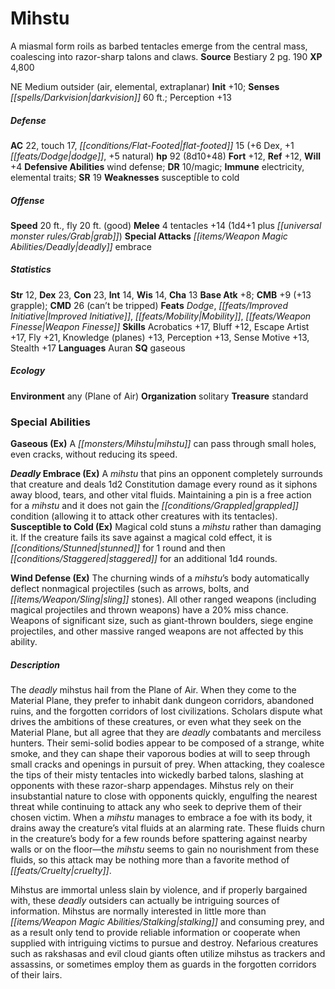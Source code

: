 ﻿---
cssclass: [monsters]
title1: Mihstu
desc_short: A miasmal form roils as barbed tentacles emerge from the central mass,
  coalescing into razor-sharp talons and claws.
title2: Mihstu
CR: 8
sources:
- name: Bestiary 2
  page: 190
  link: http://paizo.com/pathfinderRPG/v5748btpy8hif
XP: 4800
alignment: NE
size: Medium
type: outsider
subtypes:
- air
- elemental
- extraplanar
initiative:
  bonus: 10
senses:
  darkvision: 60
AC:
  AC: 22
  touch: 17
  flat_footed: 15
  components:
    dex: 6
    dodge: 1
    natural: 5
HP:
  HP: 92
  long: 8d10+48
saves:
  fort: 12
  ref: 12
  will: 4
defensive_abilities:
- wind defense
DR:
- amount: 10
  weakness: magic
immunities:
- electricity
- elemental traits
SR: 19
weaknesses:
- susceptible to cold
speeds:
  base: 20
  fly: 20
  fly_maneuverability: good
attacks:
  melee:
  - - text: 4 tentacles +14 (1d4+1 plus grab)
      entries:
      - - damage: 1d4+1
        - effect: grab
      count: 4
      attack: tentacles
      bonus:
      - 14
  special:
  - deadly embrace
ability_scores:
  STR: 12
  DEX: 23
  CON: 23
  INT: 14
  WIS: 14
  CHA: 13
BAB: 8
CMB: 9
CMB_other: +13 grapple
CMD: 26
CMD_other: can't be tripped
feats:
- name: Dodge
- name: Improved Initiative
- name: Mobility
- name: Weapon Finesse
skills:
  Acrobatics: 17
  Bluff: 12
  Escape Artist: 17
  Fly: 21
  Knowledge (planes): 13
  Perception: 13
  Sense Motive: 13
  Stealth: 17
languages:
- Auran
special_qualities:
- gaseous
ecology:
  environment: any (Plane of Air)
  organization: solitary
  treasure_type: standard
special_abilities:
  Gaseous (Ex): A mihstu can pass through small holes, even cracks, without reducing
    its speed.
  Deadly Embrace (Ex): A mihstu that pins an opponent completely surrounds that creature
    and deals 1d2 Constitution damage every round as it siphons away blood, tears,
    and other vital fluids. Maintaining a pin is a free action for a mihstu and it
    does not gain the grappled condition (allowing it to attack other creatures with
    its tentacles).
  Susceptible to Cold (Ex): Magical cold stuns a mihstu rather than damaging it. If
    the creature fails its save against a magical cold effect, it is stunned for 1
    round and then staggered for an additional 1d4 rounds.
  Wind Defense (Ex): The churning winds of a mihstu's body automatically deflect nonmagical
    projectiles (such as arrows, bolts, and sling stones). All other ranged weapons
    (including magical projectiles and thrown weapons) have a 20% miss chance. Weapons
    of significant size, such as giant-thrown boulders, siege engine projectiles,
    and other massive ranged weapons are not affected by this ability.
desc_long: |-
  The deadly mihstus hail from the Plane of Air. When they come to the Material Plane, they prefer to inhabit dank dungeon corridors, abandoned ruins, and the forgotten corridors of lost civilizations. Scholars dispute what drives the ambitions of these creatures, or even what they seek on the Material Plane, but all agree that they are deadly combatants and merciless hunters. Their semi-solid bodies appear to be composed of a strange, white smoke, and they can shape their vaporous bodies at will to seep through small cracks and openings in pursuit of prey. When attacking, they coalesce the tips of their misty tentacles into wickedly barbed talons, slashing at opponents with these razor-sharp appendages. Mihstus rely on their insubstantial nature to close with opponents quickly, engulfing the nearest threat while continuing to attack any who seek to deprive them of their chosen victim. When a mihstu manages to embrace a foe with its body, it drains away the creature's vital fluids at an alarming rate. These fluids churn in the creature's body for a few rounds before spattering against nearby walls or on the floor-the mihstu seems to gain no nourishment from these fluids, so this attack may be nothing more than a favorite method of cruelty.

  Mihstus are immortal unless slain by violence, and if properly bargained with, these deadly outsiders can actually be intriguing sources of information. Mihstus are normally interested in little more than stalking and consuming prey, and as a result only tend to provide reliable information or cooperate when supplied with intriguing victims to pursue and destroy. Nefarious creatures such as rakshasas and evil cloud giants often utilize mihstus as trackers and assassins, or sometimes employ them as guards in the forgotten corridors of their lairs.

---

# Mihstu
A miasmal form roils as barbed tentacles emerge from the central mass, coalescing into razor-sharp talons and claws.
**Source** Bestiary 2 pg. 190
**XP** 4,800

NE Medium outsider (air, elemental, extraplanar)
**Init** +10; **Senses** _[[spells/Darkvision|darkvision]]_ 60 ft.; Perception +13

##### Defense

**AC** 22, touch 17, _[[conditions/Flat-Footed|flat-footed]]_ 15 (+6 Dex, +1 _[[feats/Dodge|dodge]]_, +5 natural)
**hp** 92 (8d10+48)
**Fort** +12, **Ref** +12, **Will** +4
**Defensive Abilities** wind defense; **DR** 10/magic; **Immune** electricity, elemental traits; **SR** 19
**Weaknesses** susceptible to cold

##### Offense
**Speed** 20 ft., fly 20 ft. (good)
**Melee** 4 tentacles +14 (1d4+1 plus _[[universal monster rules/Grab|grab]]_)
**Special Attacks** _[[items/Weapon Magic Abilities/Deadly|deadly]]_ embrace

##### Statistics
**Str** 12, **Dex** 23, **Con** 23, **Int** 14, **Wis** 14, **Cha** 13
**Base Atk** +8; **CMB** +9 (+13 grapple); **CMD** 26 (can’t be tripped)
**Feats** _Dodge_, _[[feats/Improved Initiative|Improved Initiative]]_, _[[feats/Mobility|Mobility]]_, _[[feats/Weapon Finesse|Weapon Finesse]]_
**Skills** Acrobatics +17, Bluff +12, Escape Artist +17, Fly +21, Knowledge (planes) +13, Perception +13, Sense Motive +13, Stealth +17
**Languages** Auran
**SQ** gaseous

##### Ecology

**Environment** any (Plane of Air)
**Organization** solitary
**Treasure** standard

### Special Abilities

**Gaseous (Ex)** A _[[monsters/Mihstu|mihstu]]_ can pass through small holes, even cracks, without reducing its speed.

**_Deadly_ Embrace (Ex)** A _mihstu_ that pins an opponent completely surrounds that creature and deals 1d2 Constitution damage every round as it siphons away blood, tears, and other vital fluids. Maintaining a pin is a free action for a _mihstu_ and it does not gain the _[[conditions/Grappled|grappled]]_ condition (allowing it to attack other creatures with its tentacles).
**Susceptible to Cold (Ex)** Magical cold stuns a _mihstu_ rather than damaging it. If the creature fails its save against a magical cold effect, it is _[[conditions/Stunned|stunned]]_ for 1 round and then _[[conditions/Staggered|staggered]]_ for an additional 1d4 rounds.

**Wind Defense (Ex)** The churning winds of a _mihstu_’s body automatically deflect nonmagical projectiles (such as arrows, bolts, and _[[items/Weapon/Sling|sling]]_ stones). All other ranged weapons (including magical projectiles and thrown weapons) have a 20% miss chance. Weapons of significant size, such as giant-thrown boulders, siege engine projectiles, and other massive ranged weapons are not affected by this ability.

##### Description

The _deadly_ mihstus hail from the Plane of Air. When they come to the Material Plane, they prefer to inhabit dank dungeon corridors, abandoned ruins, and the forgotten corridors of lost civilizations. Scholars dispute what drives the ambitions of these creatures, or even what they seek on the Material Plane, but all agree that they are _deadly_ combatants and merciless hunters. Their semi-solid bodies appear to be composed of a strange, white smoke, and they can shape their vaporous bodies at will to seep through small cracks and openings in pursuit of prey. When attacking, they coalesce the tips of their misty tentacles into wickedly barbed talons, slashing at opponents with these razor-sharp appendages. Mihstus rely on their insubstantial nature to close with opponents quickly, engulfing the nearest threat while continuing to attack any who seek to deprive them of their chosen victim. When a _mihstu_ manages to embrace a foe with its body, it drains away the creature’s vital fluids at an alarming rate. These fluids churn in the creature’s body for a few rounds before spattering against nearby walls or on the floor—the _mihstu_ seems to gain no nourishment from these fluids, so this attack may be nothing more than a favorite method of _[[feats/Cruelty|cruelty]]_.

Mihstus are immortal unless slain by violence, and if properly bargained with, these _deadly_ outsiders can actually be intriguing sources of information. Mihstus are normally interested in little more than _[[items/Weapon Magic Abilities/Stalking|stalking]]_ and consuming prey, and as a result only tend to provide reliable information or cooperate when supplied with intriguing victims to pursue and destroy. Nefarious creatures such as rakshasas and evil cloud giants often utilize mihstus as trackers and assassins, or sometimes employ them as guards in the forgotten corridors of their lairs.